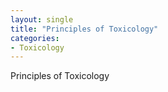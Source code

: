 ```yaml
---
layout: single
title: "Principles of Toxicology"
categories:
- Toxicology
---
```



Principles of Toxicology